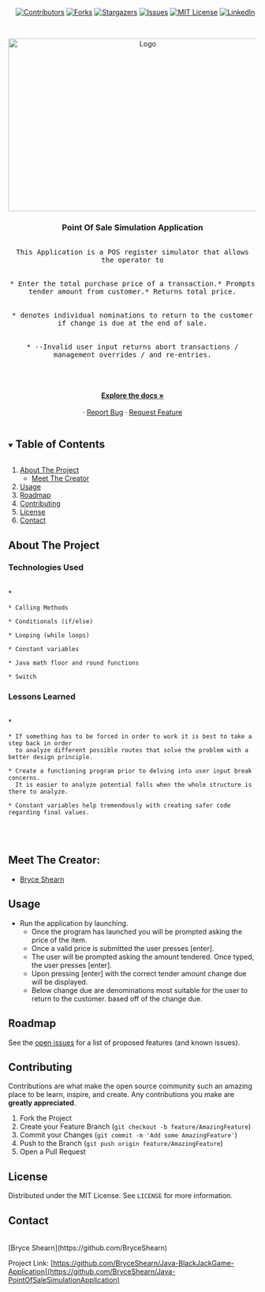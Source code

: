 <i></i>      [![Contributors][contributors-shield]][contributors-url]
[![Forks][forks-shield]][forks-url]
[![Stargazers][stars-shield]][stars-url]
[![Issues][issues-shield]][issues-url]
[![MIT License][license-shield]][license-url]
[![LinkedIn][linkedin-shield]][linkedin-url]
  


<!-- PROJECT LOGO -->
<br />
<p align="center">
  <a href="https://github.com/BryceShearn/Java-PointOfSaleSimulationApplication">
    <img src="https://images.unsplash.com/photo-1556742044-3c52d6e88c62?ixid=MnwxMjA3fDB8MHxwaG90by1wYWdlfHx8fGVufDB8fHx8&ixlib=rb-1.2.1&auto=format&fit=crop&w=1050&q=80" alt="Logo" width="550" height="350">
  </a>

  <h3 align="center">Point Of Sale Simulation Application</h3>

  <p align="center">
    <kbd>
      <br />
      This Application is a POS register simulator that allows the operator to
      <br />
      <br />
      <br />
       * Enter the total purchase price of a transaction.* Prompts tender amount from customer.* Returns total price.
      <br />
      <br />
      <br />
      * denotes individual nominations to return to the customer if change is due at the end of sale.
      <br />
      <br />
      <br />
      * --Invalid user input returns abort transactions / management overrides / and re-entries.
      <br />
      <br />
      <br />
    </kbd>
  <br />
  <br />
    <a href="https://github.com/BryceShearn/Java-PointOfSaleSimulationApplication"><strong>Explore the docs »</strong></a>
    <br />
    <br />
    ·
    <a href="https://github.com/BryceShearn/Java-PointOfSaleSimulationApplication/issues">Report Bug</a>
    ·
    <a href="https://github.com/BryceShearn/Java-PointOfSaleSimulationApplication/issues">Request Feature</a>
  </p>
</p>



<!-- TABLE OF CONTENTS -->
<details open="open">
  <summary><h2 style="display: inline-block">Table of Contents</h2></summary>
  <ol>
    <li>
      <a href="#about-the-project">About The Project</a>
      <ul>
        <li><a href="#meet-the-creator">Meet The Creator</a></li>
      </ul>
    </li>
    <li><a href="#usage">Usage</a></li>
    <li><a href="#roadmap">Roadmap</a></li>
    <li><a href="#contributing">Contributing</a></li>
    <li><a href="#license">License</a></li>
    <li><a href="#contact">Contact</a></li>
  </ol>
</details>



<!-- ABOUT THE PROJECT -->
## About The Project
<i></i>
### Technologies Used
<br />
* <i></i>    

    * Calling Methods

    * Conditionals (if/else)

    * Looping (while loops)

    * Constant variables

    * Java math floor and round functions

    * Switch

### Lessons Learned
<br />
* <i></i>

    * If something has to be forced in order to work it is best to take a step back in order
      to analyze different possible routes that solve the problem with a better design principle.

    * Create a functioning program prior to delving into user input break concerns.
      It is easier to analyze potential falls when the whole structure is there to analyze.

    * Constant variables help tremendously with creating safer code regarding final values.

<br />
<br />

## Meet The Creator:
* [Bryce Shearn](https://github.com/BryceShearn)

<!-- USAGE EXAMPLES -->
## Usage

* Run the application by launching.
    * Once the program has launched you will be prompted asking the price of the item.
    * Once a valid price is submitted the user presses [enter].
    * The user will be prompted asking the amount tendered. Once typed, the user presses [enter].
    * Upon pressing [enter] with the correct tender amount change due will be displayed.
    * Below change due are denominations most suitable for the user to return to the customer.
      based off of the change due.

<!-- ROADMAP -->
## Roadmap

See the [open issues](https://github.com/BryceShearn/Java-PointOfSaleSimulationApplication/issues) for a list of proposed features (and known issues).



<!-- CONTRIBUTING -->
## Contributing

Contributions are what make the open source community such an amazing place to be learn, inspire, and create. Any contributions you make are **greatly appreciated**.

1. Fork the Project
2. Create your Feature Branch (`git checkout -b feature/AmazingFeature`)
3. Commit your Changes (`git commit -m 'Add some AmazingFeature'`)
4. Push to the Branch (`git push origin feature/AmazingFeature`)
5. Open a Pull Request



<!-- LICENSE -->
## License

Distributed under the MIT License. See `LICENSE` for more information.



<!-- CONTACT -->
## Contact
<br />
[Bryce Shearn](https://github.com/BryceShearn)
<br />

Project Link: [https://github.com/BryceShearn/Java-BlackJackGame-Application](https://github.com/BryceShearn/Java-PointOfSaleSimulationApplication)







<!-- MARKDOWN LINKS & IMAGES -->
<!-- https://www.markdownguide.org/basic-syntax/#reference-style-links -->
[contributors-shield]: https://img.shields.io/github/contributors/BryceShearn/Java-PointOfSaleSimulationApplication.svg?style=for-the-badge
[contributors-url]: https://github.com/BryceShearn/Java-PointOfSaleSimulationApplication/graphs/contributors
[forks-shield]: https://img.shields.io/github/forks/BryceShearn/Java-PointOfSaleSimulationApplication.svg?style=for-the-badge
[forks-url]: https://github.com/BryceShearn/Java-PointOfSaleSimulationApplication/network/members
[stars-shield]: https://img.shields.io/github/stars/BryceShearn/Java-PointOfSaleSimulationApplication.svg?style=for-the-badge
[stars-url]: https://github.com/BryceShearn/Java-PointOfSaleSimulationApplication/stargazers
[issues-shield]: https://img.shields.io/github/issues/BryceShearn/Java-PointOfSaleSimulationApplication.svg?style=for-the-badge
[issues-url]: https://github.com/BryceShearn/Java-PointOfSaleSimulationApplication/issues
[license-shield]: https://img.shields.io/github/license/BryceShearn/Java-PointOfSaleSimulationApplication.svg?style=for-the-badge
[license-url]: https://github.com/BryceShearn/Java-PointOfSaleSimulationApplication/blob/master/LICENSE.txt
[linkedin-shield]: https://img.shields.io/badge/-LinkedIn-black.svg?style=for-the-badge&logo=linkedin&colorB=555
[linkedin-url]: https://linkedin.com/in/BryceShearn
